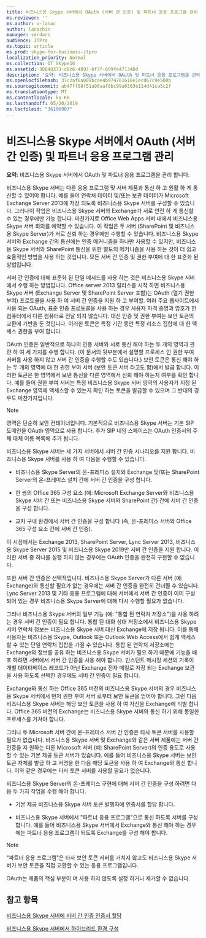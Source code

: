 ```yaml
---
title: 비즈니스용 Skype 서버에서 OAuth (서버 간 인증) 및 파트너 응용 프로그램 관리
ms.reviewer: ''
ms.author: v-lanac
author: lanachin
manager: serdars
audience: ITPro
ms.topic: article
ms.prod: skype-for-business-itpro
localization_priority: Normal
ms.collection: IT_Skype16
ms.assetid: 38848373-c8c6-4097-bf7f-699fe471348d
description: '요약: 비즈니스용 Skype 서버에서 OAuth 및 파트너 응용 프로그램을 관리 합니다.'
ms.openlocfilehash: 37c2af8a089bcae4b974761616e1ecd67c9e500b
ms.sourcegitcommit: ab47ff88f51a96aaf8bc99a6303e114d41ca5c2f
ms.translationtype: MT
ms.contentlocale: ko-KR
ms.lasthandoff: 05/20/2019
ms.locfileid: "36196907"
---
```

# <a name="manage-server-to-server-authentication-oauth-and-partner-applications-in-skype-for-business-server"></a>비즈니스용 Skype 서버에서 OAuth (서버 간 인증) 및 파트너 응용 프로그램 관리
 
**요약:** 비즈니스용 Skype 서버에서 OAuth 및 파트너 응용 프로그램을 관리 합니다.
  
비즈니스용 Skype 서버는 다른 응용 프로그램 및 서버 제품과 통신 하 고 원활 하 게 통신할 수 있어야 합니다. 예를 들어 연락처 데이터 및/또는 보관 데이터가 Microsoft Exchange Server 2013에 저장 되도록 비즈니스용 Skype 서버를 구성할 수 있습니다. 그러나이 작업은 비즈니스용 Skype 서버와 Exchange가 서로 안전 하 게 통신할 수 있는 경우에만 가능 합니다. 마찬가지로 Office Web Apps 서버 내에서 비즈니스용 Skype 서버 회의를 예약할 수 있습니다. 이 작업은 두 서버 (SharePoint 및 비즈니스용 Skype Server)가 서로 신뢰 하는 경우에만 수행할 수 있습니다. 비즈니스용 Skype 서버와 Exchange 간의 통신에는 인증 메커니즘을 하나만 사용할 수 있지만, 비즈니스용 Skype 서버와 SharePoint 통신을 위한 별도의 메커니즘을 사용 하는 것이 더 쉽고 효율적인 방법을 사용 하는 것입니다. 모든 서버 간 인증 및 권한 부여에 대 한 표준화 된 방법입니다.
  
서버 간 인증에 대해 표준화 된 단일 메서드를 사용 하는 것은 비즈니스용 Skype 서버에서 수행 하는 방법입니다. Office server 2013 릴리스를 시작 하면 비즈니스용 Skype 서버 (Exchange Server 및 SharePoint Server 포함)는 OAuth (열기 권한 부여) 프로토콜을 사용 하 여 서버 간 인증을 지원 하 고 부여할. 여러 주요 웹사이트에서 사용 되는 OAuth, 표준 인증 프로토콜을 사용 하는 경우 사용자 자격 증명과 암호가 한 컴퓨터에서 다른 컴퓨터로 전달 되지 않습니다. 대신 인증 및 권한 부여는 보안 토큰의 교환에 기반을 둔 것입니다. 이러한 토큰은 특정 기간 동안 특정 리소스 집합에 대 한 액세스 권한을 부여 합니다.
  
OAuth 인증은 일반적으로 하나의 인증 서버와 서로 통신 해야 하는 두 개의 영역과 관련 하 여 세 가지를 수행 합니다. (이 문서의 뒷부분에서 설명할 프로세스 인 권한 부여 서버를 사용 하지 않고 서버 간 인증을 수행할 수도 있습니다.) 보안 토큰은 통신 해야 하는 두 개의 영역에 대 한 권한 부여 서버 (보안 토큰 서버 라고도 함)에서 발급 합니다. 이러한 토큰은 한 영역에서 보낸 통신을 다른 영역에서 신뢰 해야 하는지 여부를 확인 합니다. 예를 들어 권한 부여 서버는 특정 비즈니스용 Skype 서버 영역의 사용자가 지정 된 Exchange 영역에 액세스할 수 있는지 확인 하는 토큰을 발급할 수 있으며 그 반대의 경우도 마찬가지입니다.
  
> [!NOTE]
> 영역은 단순히 보안 컨테이너입니다. 기본적으로 비즈니스용 Skype 서버는 기본 SIP 도메인을 OAuth 영역으로 사용 합니다. 추가 SIP 네임 스페이스는 OAuth 인증서의 주체 대체 이름 목록에 추가 됩니다. 
  
비즈니스용 Skype 서버는 세 가지 서버에서 서버 간 인증 시나리오를 지원 합니다. 비즈니스용 Skype 서버를 사용 하 여 다음을 수행할 수 있습니다.
  
- 비즈니스용 Skype Server의 온-프레미스 설치와 Exchange 및/또는 SharePoint Server의 온-프레미스 설치 간에 서버 간 인증을 구성 합니다.
    
- 한 쌍의 Office 365 구성 요소 (예: Microsoft Exchange Server와 비즈니스용 Skype 서버 간 또는 비즈니스용 Skype 서버와 SharePoint 간) 간에 서버 간 인증을 구성 합니다.
    
- 교차 구내 환경에서 서버 간 인증을 구성 합니다 (즉, 온-프레미스 서버와 Office 365 구성 요소 간에 서버 간 인증).
    
이 시점에서는 Exchange 2013, SharePoint Server, Lync Server 2013, 비즈니스용 Skype Server 2015 및 비즈니스용 Skype 2019만 서버 간 인증을 지원 합니다. 이러한 서버 중 하나를 실행 하지 않는 경우에는 OAuth 인증을 완전히 구현할 수 없습니다.
  
또한 서버 간 인증은 선택적입니다. 비즈니스용 Skype Server가 다른 서버 (예: Exchange)와 통신할 필요가 없는 경우에는 서버 간 인증을 완전히 건너뛸 수 있습니다. Lync Server 2013 및 기타 응용 프로그램에 대해 서버에서 서버 간 인증이 이미 구성 되어 있는 경우 비즈니스용 Skype Server에 대해 다시 수행할 필요가 없습니다. 
  
그러나 비즈니스용 Skype 서버의 일부 기능 (예: "통합 된 연락처 저장소")을 사용 하려는 경우 서버 간 인증이 필요 합니다. 통합 된 대화 상대 저장소에서 비즈니스용 Skype 서버 연락처 정보는 비즈니스용 Skype 서버 대신 Exchange에 저장 됩니다. 이를 통해 사용자는 비즈니스용 Skype, Outlook 또는 Outlook Web Access에서 쉽게 액세스할 수 있는 단일 연락처 집합을 가질 수 있습니다. 통합 된 연락처 저장소에는 Exchange와 정보를 공유 하는 비즈니스용 Skype 서버가 필요 하기 때문에 기능을 배포 하려면 서버에서 서버 간 인증을 사용 해야 합니다. 인스턴트 메시징 세션의 기록이 개별 데이터베이스 레코드가 아닌 Exchange 전자 메일로 저장 되는 Exchange 보관을 사용 하도록 선택한 경우에도 서버 간 인증이 필요 합니다.
  
Exchange와 통신 하는 Office 365 버전의 비즈니스용 Skype 서버의 경우 비즈니스용 Skype 서버에서 먼저 권한 부여 서버 로부터 보안 토큰을 얻어야 합니다. 그런 다음 비즈니스용 Skype 서버는 해당 보안 토큰을 사용 하 여 자신을 Exchange에 식별 합니다. Office 365 버전의 Exchange는 비즈니스용 Skype 서버와 통신 하기 위해 동일한 프로세스를 거쳐야 합니다.
  
그러나 두 Microsoft 서버 간에 온-프레미스 서버 간 인증은 타사 토큰 서버를 사용할 필요가 없습니다. 비즈니스용 Skype 서버 및 Exchange와 같은 서버 제품에는 서버 간 인증을 지 원하는 다른 Microsoft 서버 (예: SharePoint Server)의 인증 용도로 사용할 수 있는 기본 제공 토큰 서버가 있습니다. 예를 들어 비즈니스용 Skype 서버는 보안 토큰 자체를 발급 하 고 서명을 한 다음 해당 토큰을 사용 하 여 Exchange와 통신 합니다. 이와 같은 경우에는 타사 토큰 서버를 사용할 필요가 없습니다.
  
비즈니스용 Skype Server의 온-프레미스 구현에 대해 서버 간 인증을 구성 하려면 다음 두 가지 작업을 수행 해야 합니다.
  
- 기본 제공 비즈니스용 Skype 서버 토큰 발행자에 인증서를 할당 합니다.
    
- 비즈니스용 Skype 서버에서 "파트너 응용 프로그램"으로 통신 하도록 서버를 구성 합니다. 예를 들어 비즈니스용 Skype 서버에서 Exchange와 통신 해야 하는 경우에는 파트너 응용 프로그램이 되도록 Exchange를 구성 해야 합니다.
    
> [!NOTE]
> "파트너 응용 프로그램"은 타사 보안 토큰 서버를 거치지 않고도 비즈니스용 Skype 서버가 보안 토큰을 직접 교환할 수 있는 응용 프로그램입니다. 
  
OAuth는 제품의 핵심 부분이 며 사용 하지 않도록 설정 하거나 제거할 수 없습니다.
  
## <a name="see-also"></a>참고 항목

[비즈니스용 Skype 서버에 서버 간 인증 인증서 할당](assign-a-server-to-server-certificate.md)
  
[비즈니스용 Skype 서버에서 하이브리드 환경 구성](configure-a-hybrid-environment.md)
